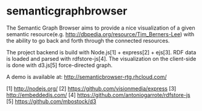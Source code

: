 semanticgraphbrowser
====================

The Semantic Graph Browser aims to provide a nice visualization of a given semantic resource(e.g. http://dbpedia.org/resource/Tim_Berners-Lee) with the ability to go back and forth through the connected resources.

The project backend is build with Node.js[1] + express[2] + ejs[3]. RDF data is loaded and parsed with rdfstore-js[4]. The visualization on the client-side is done with d3.js[5] force-directed graph.
 
A demo is available at: 
http://semanticbrowser-rtg.rhcloud.com/


[1] http://nodejs.org/
[2] https://github.com/visionmedia/express
[3] http://embeddedjs.com/
[4] https://github.com/antoniogarrote/rdfstore-js
[5] https://github.com/mbostock/d3
